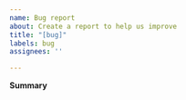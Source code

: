 ```yaml
---
name: Bug report
about: Create a report to help us improve
title: "[bug]"
labels: bug
assignees: ''

---
```


**Summary**
